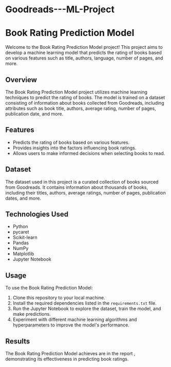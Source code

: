 # Goodreads---ML-Project
# Book Rating Prediction Model

Welcome to the Book Rating Prediction Model project! This project aims to develop a machine learning model that predicts the rating of books based on various features such as title, authors, language, number of pages, and more.

## Overview

The Book Rating Prediction Model project utilizes machine learning techniques to predict the rating of books. The model is trained on a dataset consisting of information about books collected from Goodreads, including attributes such as book title, authors, average rating, number of pages, publication date, and more.

## Features

- Predicts the rating of books based on various features.
- Provides insights into the factors influencing book ratings.
- Allows users to make informed decisions when selecting books to read.

## Dataset

The dataset used in this project is a curated collection of books sourced from Goodreads. It contains information about thousands of books, including their titles, authors, average ratings, number of pages, publication dates, and more.

## Technologies Used

- Python
- pycaret
- Scikit-learn
- Pandas
- NumPy
- Matplotlib
- Jupyter Notebook

## Usage

To use the Book Rating Prediction Model:

1. Clone this repository to your local machine.
2. Install the required dependencies listed in the `requirements.txt` file.
3. Run the Jupyter Notebook  to explore the dataset, train the model, and make predictions.
4. Experiment with different machine learning algorithms and hyperparameters to improve the model's performance.

## Results

The Book Rating Prediction Model achieves are in the report , demonstrating its effectiveness in predicting book ratings.
